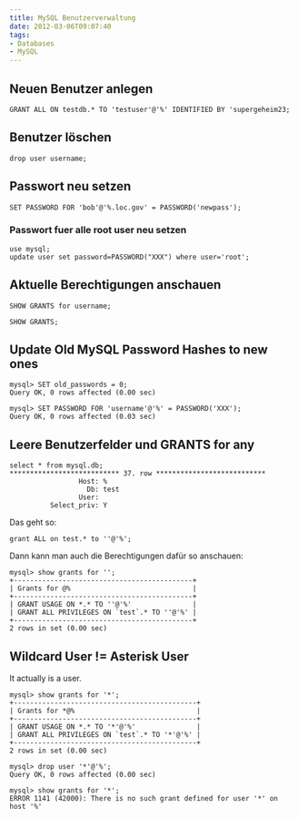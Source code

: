 ```yaml
---
title: MySQL Benutzerverwaltung
date: 2012-03-06T09:07:40
tags: 
- Databases
- MySQL
---
```


## Neuen Benutzer anlegen

    GRANT ALL ON testdb.* TO 'testuser'@'%' IDENTIFIED BY 'supergeheim23;

## Benutzer löschen

    drop user username;

## Passwort neu setzen

    SET PASSWORD FOR 'bob'@'%.loc.gov' = PASSWORD('newpass');

### Passwort fuer alle root user neu setzen

    use mysql;
    update user set password=PASSWORD("XXX") where user='root';

## Aktuelle Berechtigungen anschauen

    SHOW GRANTS for username;

    SHOW GRANTS;

## Update Old MySQL Password Hashes to new ones

~~~
mysql> SET old_passwords = 0;
Query OK, 0 rows affected (0.00 sec)

mysql> SET PASSWORD FOR 'username'@'%' = PASSWORD('XXX');
Query OK, 0 rows affected (0.03 sec)
~~~

## Leere Benutzerfelder und GRANTS for any

~~~
select * from mysql.db;
*************************** 37. row ***************************
                 Host: %
                   Db: test
                 User:
          Select_priv: Y
~~~

Das geht so:

    grant ALL on test.* to ''@'%';

Dann kann man auch die Berechtigungen dafür so anschauen:

~~~
mysql> show grants for '';
+--------------------------------------------+
| Grants for @%                              |
+--------------------------------------------+
| GRANT USAGE ON *.* TO ''@'%'               |
| GRANT ALL PRIVILEGES ON `test`.* TO ''@'%' |
+--------------------------------------------+
2 rows in set (0.00 sec)
~~~

## Wildcard User != Asterisk User

It actually is a user.

~~~
mysql> show grants for '*';
+---------------------------------------------+
| Grants for *@%                              |
+---------------------------------------------+
| GRANT USAGE ON *.* TO '*'@'%'               |
| GRANT ALL PRIVILEGES ON `test`.* TO '*'@'%' |
+---------------------------------------------+
2 rows in set (0.00 sec)

mysql> drop user '*'@'%';
Query OK, 0 rows affected (0.00 sec)

mysql> show grants for '*';
ERROR 1141 (42000): There is no such grant defined for user '*' on host '%'
~~~
